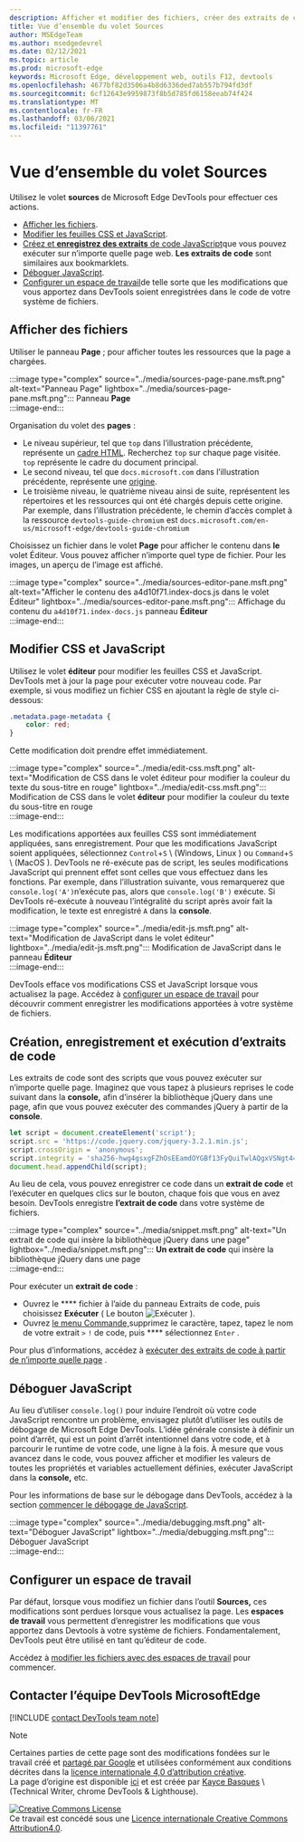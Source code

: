 ```yaml
---
description: Afficher et modifier des fichiers, créer des extraits de code, déboguer JavaScript et configurer des espaces de travail dans le panneau Sources de Microsoft Edge DevTools.
title: Vue d’ensemble du volet Sources
author: MSEdgeTeam
ms.author: msedgedevrel
ms.date: 02/12/2021
ms.topic: article
ms.prod: microsoft-edge
keywords: Microsoft Edge, développement web, outils F12, devtools
ms.openlocfilehash: 4677bf82d3506a4b8d6336ded7ab557b794fd3df
ms.sourcegitcommit: 6cf12643e9959873f8b5d785fd6158eeab74f424
ms.translationtype: MT
ms.contentlocale: fr-FR
ms.lasthandoff: 03/06/2021
ms.locfileid: "11397761"
---
```

<!-- Copyright Kayce Basques 

   Licensed under the Apache License, Version 2.0 (the "License");
   you may not use this file except in compliance with the License.
   You may obtain a copy of the License at

       https://www.apache.org/licenses/LICENSE-2.0

   Unless required by applicable law or agreed to in writing, software
   distributed under the License is distributed on an "AS IS" BASIS,
   WITHOUT WARRANTIES OR CONDITIONS OF ANY KIND, either express or implied.
   See the License for the specific language governing permissions and
   limitations under the License.  -->

# <a name="sources-panel-overview"></a>Vue d’ensemble du volet Sources  

Utilisez le volet **sources** de Microsoft Edge DevTools pour effectuer ces actions.  

*   [Afficher les fichiers](#display-files).  
*   [Modifier les feuilles CSS et JavaScript](#edit-css-and-javascript).  
*   [Créez et **enregistrez des extraits** de code JavaScript](#create-save-and-run-snippets)que vous pouvez exécuter sur n’importe quelle page web.  **Les extraits de code** sont similaires aux bookmarklets.  
*   [Déboguer JavaScript](#debug-javascript).  
*   [Configurer un espace de travail](#set-up-a-workspace)de telle sorte que les modifications que vous apportez dans DevTools soient enregistrées dans le code de votre système de fichiers.  
    
## <a name="display-files"></a>Afficher des fichiers  

Utiliser le panneau **Page** ; pour afficher toutes les ressources que la page a chargées.

:::image type="complex" source="../media/sources-page-pane.msft.png" alt-text="Panneau Page" lightbox="../media/sources-page-pane.msft.png":::
   Panneau **Page**  
:::image-end:::  

Organisation du volet des **pages** :  
*   Le niveau supérieur, tel que `top` dans l’illustration précédente, représente un [cadre HTML][W3CHtml4Frames].  Recherchez `top` sur chaque page visitée.  `top` représente le cadre du document principal.  
*   Le second niveau, tel que `docs.microsoft.com` dans l’illustration précédente, représente une [origine][HtmlstandardOrigin].  
*   Le troisième niveau, le quatrième niveau ainsi de suite, représentent les répertoires et les ressources qui ont été chargés depuis cette origine.  Par exemple, dans l’illustration précédente, le chemin d’accès complet à la ressource `devtools-guide-chromium` est `docs.microsoft.com/en-us/microsoft-edge/devtools-guide-chromium`  
    
Choisissez un fichier dans le volet **Page** pour afficher le contenu dans **le** volet Éditeur.  Vous pouvez afficher n’importe quel type de fichier.  Pour les images, un aperçu de l’image est affiché.  

:::image type="complex" source="../media/sources-editor-pane.msft.png" alt-text="Afficher le contenu des a4d10f71.index-docs.js dans le volet Éditeur" lightbox="../media/sources-editor-pane.msft.png":::
   Affichage du contenu du `a4d10f71.index-docs.js` panneau **Éditeur**  
:::image-end:::  

## <a name="edit-css-and-javascript"></a>Modifier CSS et JavaScript  

Utilisez le volet **éditeur** pour modifier les feuilles CSS et JavaScript.  DevTools met à jour la page pour exécuter votre nouveau code.  Par exemple, si vous modifiez un fichier CSS en ajoutant la règle de style ci-dessous:

```css
.metadata.page-metadata {
    color: red;
}
```

Cette modification doit prendre effet immédiatement.

:::image type="complex" source="../media/edit-css.msft.png" alt-text="Modification de CSS dans le volet éditeur pour modifier la couleur du texte du sous-titre en rouge" lightbox="../media/edit-css.msft.png":::
   Modification de CSS dans le volet **éditeur** pour modifier la couleur du texte du sous-titre en rouge  
:::image-end:::  

Les modifications apportées aux feuilles CSS sont immédiatement appliquées, sans enregistrement.  Pour que les modifications JavaScript soient appliquées, sélectionnez `Control`+`S` \ (Windows, Linux \) ou `Command`+`S` \ (MacOS \).  DevTools ne ré-exécute pas de script, les seules modifications JavaScript qui prennent effet sont celles que vous effectuez dans les fonctions.  Par exemple, dans l’illustration suivante, vous remarquerez que `console.log('A')`n’exécute pas, alors que `console.log('B')` exécute.  Si DevTools ré-exécute à nouveau l’intégralité du script après avoir fait la modification, le texte est enregistré `A` dans la **console**.  

:::image type="complex" source="../media/edit-js.msft.png" alt-text="Modification de JavaScript dans le volet éditeur" lightbox="../media/edit-js.msft.png":::
   Modification de JavaScript dans le panneau **Éditeur**  
:::image-end:::  

DevTools efface vos modifications CSS et JavaScript lorsque vous actualisez la page.  Accédez à [configurer un espace de travail](#set-up-a-workspace) pour découvrir comment enregistrer les modifications apportées à votre système de fichiers.  

## <a name="create-save-and-run-snippets"></a>Création, enregistrement et exécution d’extraits de code  

Les extraits de code sont des scripts que vous pouvez exécuter sur n’importe quelle page.  Imaginez que vous tapez à plusieurs reprises le code suivant dans la **console,** afin d’insérer la bibliothèque jQuery dans une page, afin que vous pouvez exécuter des commandes jQuery à partir de la **console**.  

```javascript
let script = document.createElement('script');
script.src = 'https://code.jquery.com/jquery-3.2.1.min.js';
script.crossOrigin = 'anonymous';
script.integrity = 'sha256-hwg4gsxgFZhOsEEamdOYGBf13FyQuiTwlAQgxVSNgt4=';
document.head.appendChild(script);
```  

Au lieu de cela, vous pouvez enregistrer ce code dans un **extrait de code** et l’exécuter en quelques clics sur le bouton, chaque fois que vous en avez besoin.  DevTools enregistre **l’extrait de code** dans votre système de fichiers.  

:::image type="complex" source="../media/snippet.msft.png" alt-text="Un extrait de code qui insère la bibliothèque jQuery dans une page" lightbox="../media/snippet.msft.png":::
   **Un extrait de code** qui insère la bibliothèque jQuery dans une page  
:::image-end:::  

Pour exécuter un **extrait de code** :

*   Ouvrez le **** fichier à l’aide du panneau Extraits de code, puis choisissez **Exécuter** \( Le bouton ![ Exécuter ][ImageRunIcon] \).  
*   Ouvrez [le menu Commande,][DevtoolsGuideChromiumCommandMenuIndex]supprimez le caractère, tapez, tapez le nom de votre extrait `>` `!` de code, puis **** sélectionnez `Enter` .  
    
Pour plus d’informations, accédez à [exécuter des extraits de code à partir de n’importe quelle page][DevtoolsGuideChromiumJavascriptSnippets] .

## <a name="debug-javascript"></a>Déboguer JavaScript  

Au lieu d’utiliser `console.log()` pour induire l’endroit où votre code JavaScript rencontre un problème, envisagez plutôt d’utiliser les outils de débogage de Microsoft Edge DevTools.  L’idée générale consiste à définir un point d’arrêt, qui est un point d’arrêt intentionnel dans votre code, et à parcourir le runtime de votre code, une ligne à la fois.  À mesure que vous avancez dans le code, vous pouvez afficher et modifier les valeurs de toutes les propriétés et variables actuellement définies, exécuter JavaScript dans la **console,** etc.

Pour les informations de base sur le débogage dans DevTools, accédez à la section [commencer le débogage de JavaScript][DevtoolsGuideChromiumJavascriptIndex].

:::image type="complex" source="../media/debugging.msft.png" alt-text="Déboguer JavaScript" lightbox="../media/debugging.msft.png":::
   Déboguer JavaScript  
:::image-end:::  

## <a name="set-up-a-workspace"></a>Configurer un espace de travail  

Par défaut, lorsque vous modifiez un fichier dans l’outil **Sources,** ces modifications sont perdues lorsque vous actualisez la page.  Les **espaces de travail** vous permettent d’enregistrer les modifications que vous apportez dans Devtools à votre système de fichiers.  Fondamentalement, DevTools peut être utilisé en tant qu’éditeur de code.

Accédez à [modifier les fichiers avec des espaces de travail][DevtoolsGuideChromiumWorkspacesIndex] pour commencer.

## <a name="getting-in-touch-with-the-microsoft-edge-devtools-team"></a>Contacter l’équipe DevTools MicrosoftEdge  

[!INCLUDE [contact DevTools team note](../includes/contact-devtools-team-note.md)]  

<!-- image links -->  

[ImageRunIcon]: ../media/run-snippet-icon.msft.png  

<!-- links -->  

[DevtoolsGuideChromiumCommandMenuIndex]: ../command-menu/index.md "Exécuter des commandes avec le menu de commandes Microsoft Edge DevTools | Documents Microsoft"  
[DevtoolsGuideChromiumJavascriptIndex]: ../javascript/index.md "Commencer à déboguer JavaScript dans Microsoft Edge DevTools | Documents Microsoft"  
[DevtoolsGuideChromiumJavascriptSnippets]: ../javascript/snippets.md "Exécuter des extraits de code JavaScript sur n’importe quelle page avec Microsoft Edge DevTools | Documents Microsoft"  
[DevtoolsGuideChromiumWorkspacesIndex]: ../workspaces/index.md "Modifier des fichiers à l'| Documents Microsoft"  

[HtmlstandardOrigin]: https://html.spec.whatwg.org/multipage/origin.html#origin "Origine | HTML Standard"  

[W3CHtml4Frames]: https://w3.org/TR/html401/present/frames.html "Images | W3C"  

> [!NOTE]
> Certaines parties de cette page sont des modifications fondées sur le travail créé et [partagé par Google][GoogleSitePolicies] et utilisées conformément aux conditions décrites dans la [licence internationale 4,0 d’attribution créative][CCA4IL].  
> La page d’origine est disponible [ici](https://developers.google.com/web/tools/chrome-devtools/sources) et est créée par [Kayce Basques][KayceBasques] \ (Technical Writer, chrome DevTools \& Lighthouse\).  

[![Creative Commons License][CCby4Image]][CCA4IL]  
Ce travail est concédé sous une [Licence internationale Creative Commons Attribution4.0][CCA4IL].  

[CCA4IL]: https://creativecommons.org/licenses/by/4.0  
[CCby4Image]: https://i.creativecommons.org/l/by/4.0/88x31.png  
[GoogleSitePolicies]: https://developers.google.com/terms/site-policies  
[KayceBasques]: https://developers.google.com/web/resources/contributors/kaycebasques  
